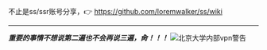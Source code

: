 不止是ss/ssr账号分享，:point_right: https://github.com/loremwalker/ss/wiki <hr>
***重要的事情不想说第二遍也不会再说三遍，肏！！！***
![北京大学内部vpn警告](https://s1.ax2x.com/2018/03/10/EBrN6.png)
